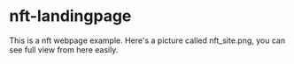 # nft-landingpage

This is a nft webpage example.
Here's a picture called nft_site.png, you can see full view from here easily.
